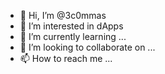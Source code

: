 - 👋 Hi, I’m @3c0mmas  
- 👀 I’m interested in dApps   
- 🌱 I’m currently learning ...   
- 💞️ I’m looking to collaborate on ...   
- 📫 How to reach me ...  

<!---
3c0mmas/3c0mmas is a ✨ special ✨ repository because its `README.md` (this file) appears on your GitHub profile.
You can click the Preview link to take a look at your changes.
--->
